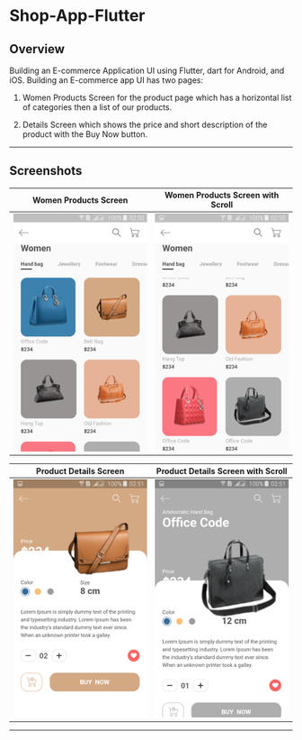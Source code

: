 # Shop-App-Flutter

## Overview
Building an E-commerce Application UI using Flutter, dart for Android, and iOS.
Building an E-commerce app UI has two pages:
1. Women Products Screen for the product page which has a horizontal list of categories then a list of our products.

2. Details Screen which shows the price and short description of the product with the Buy Now button.

---
## Screenshots

|        Women Products Screen         |  Women Products Screen with Scroll   |
| :------------------------: | :------------------------: |
| ![](Captures/Capture1.png) | ![](Captures/Capture2.png) |

|     Product Details Screen      |  Product Details Screen with Scroll   |
| :------------------------: | :------------------------: |
| ![](Captures/Capture3.png) | ![](Captures/Capture4.png) |

---